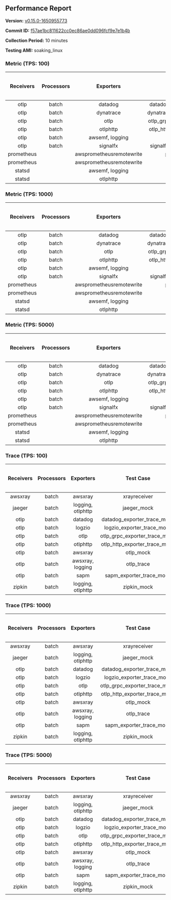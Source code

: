 ## Performance Report

**Version:** [v0.15.0-1650955773](https://github.com/aws-observability/aws-otel-collector/releases/tag/v0.15.0-1650955773)

**Commit ID:** [f57ae1bc811622cc0ec86ae0dd096fcf9e7e1b4b](https://github.com/aws-observability/aws-otel-collector/commit/f57ae1bc811622cc0ec86ae0dd096fcf9e7e1b4b)

**Collection Period:** 10 minutes

**Testing AMI:** soaking_linux


### Metric (TPS: 100)
| Receivers | Processors | Exporters | Test Case | Data Type | Instance Type | Avg CPU Usage (Percent) | Avg Memory Usage (Megabytes) | Max CPU Usage (Percent) | Max Memory Usage (Megabytes) |
|:---------:|:----------:|:---------:|:---------:|:---------:|:-------------:|:-----------------------:|:----------------------------:|:-----------------------:|:----------------------------:|
| otlp | batch | datadog | datadog_exporter_metric_mock | otlp | m5.2xlarge | 0.04 | 59.62 | 0.20 | 60.20 |
| otlp | batch | dynatrace | dynatrace_exporter_metric_mock | otlp | m5.2xlarge | 0.04 | 60.79 | 0.20 | 61.02 |
| otlp | batch | otlp | otlp_grpc_exporter_metric_mock | otlp | m5.2xlarge | 0.05 | 61.09 | 0.20 | 61.49 |
| otlp | batch | otlphttp | otlp_http_exporter_metric_mock | otlp | m5.2xlarge | 0.04 | 58.32 | 0.20 | 58.38 |
| otlp | batch | awsemf, logging | otlp_metric | otlp | m5.2xlarge | 0.04 | 58.77 | 0.20 | 59.04 |
| otlp | batch | signalfx | signalfx_exporter_metric_mock | otlp | m5.2xlarge | 0.04 | 59.95 | 0.20 | 60.09 |
| prometheus |  | awsprometheusremotewrite | prometheus_mock | prometheus | m5.2xlarge | 0.13 | 72.59 | 0.30 | 74.74 |
| prometheus |  | awsprometheusremotewrite | prometheus_static | prometheus | m5.2xlarge | 0.13 | 72.42 | 0.40 | 73.84 |
| statsd |  | awsemf, logging | statsd | statsd | m5.2xlarge | 0.56 | 67.37 | 0.70 | 67.98 |
| statsd |  | otlphttp | statsd_mock | statsd | m5.2xlarge | 0.01 | 59.91 | 0.20 | 60.38 |

### Metric (TPS: 1000)
| Receivers | Processors | Exporters | Test Case | Data Type | Instance Type | Avg CPU Usage (Percent) | Avg Memory Usage (Megabytes) | Max CPU Usage (Percent) | Max Memory Usage (Megabytes) |
|:---------:|:----------:|:---------:|:---------:|:---------:|:-------------:|:-----------------------:|:----------------------------:|:-----------------------:|:----------------------------:|
| otlp | batch | datadog | datadog_exporter_metric_mock | otlp | m5.2xlarge | 0.05 | 62.48 | 0.40 | 63.84 |
| otlp | batch | dynatrace | dynatrace_exporter_metric_mock | otlp | m5.2xlarge | 0.04 | 58.67 | 0.20 | 58.68 |
| otlp | batch | otlp | otlp_grpc_exporter_metric_mock | otlp | m5.2xlarge | 0.04 | 60.98 | 0.20 | 61.34 |
| otlp | batch | otlphttp | otlp_http_exporter_metric_mock | otlp | m5.2xlarge | 0.04 | 59.89 | 0.20 | 60.35 |
| otlp | batch | awsemf, logging | otlp_metric | otlp | m5.2xlarge | 0.08 | 59.66 | 0.20 | 60.54 |
| otlp | batch | signalfx | signalfx_exporter_metric_mock | otlp | m5.2xlarge | 0.04 | 60.00 | 0.20 | 60.45 |
| prometheus |  | awsprometheusremotewrite | prometheus_mock | prometheus | m5.2xlarge | 1.31 | 115.16 | 3.00 | 119.90 |
| prometheus |  | awsprometheusremotewrite | prometheus_static | prometheus | m5.2xlarge | 1.30 | 116.67 | 2.50 | 120.71 |
| statsd |  | awsemf, logging | statsd | statsd | m5.2xlarge | 5.17 | 68.96 | 5.50 | 69.58 |
| statsd |  | otlphttp | statsd_mock | statsd | m5.2xlarge | 0.02 | 58.89 | 0.20 | 59.43 |

### Metric (TPS: 5000)
| Receivers | Processors | Exporters | Test Case | Data Type | Instance Type | Avg CPU Usage (Percent) | Avg Memory Usage (Megabytes) | Max CPU Usage (Percent) | Max Memory Usage (Megabytes) |
|:---------:|:----------:|:---------:|:---------:|:---------:|:-------------:|:-----------------------:|:----------------------------:|:-----------------------:|:----------------------------:|
| otlp | batch | datadog | datadog_exporter_metric_mock | otlp | m5.2xlarge | 0.04 | 59.78 | 0.20 | 60.05 |
| otlp | batch | dynatrace | dynatrace_exporter_metric_mock | otlp | m5.2xlarge | 0.04 | 59.82 | 0.20 | 60.13 |
| otlp | batch | otlp | otlp_grpc_exporter_metric_mock | otlp | m5.2xlarge | 0.04 | 60.01 | 0.20 | 60.15 |
| otlp | batch | otlphttp | otlp_http_exporter_metric_mock | otlp | m5.2xlarge | 0.05 | 60.19 | 0.20 | 60.29 |
| otlp | batch | awsemf, logging | otlp_metric | otlp | m5.2xlarge | 0.05 | 58.81 | 0.20 | 58.94 |
| otlp | batch | signalfx | signalfx_exporter_metric_mock | otlp | m5.2xlarge | 0.05 | 60.27 | 0.20 | 60.61 |
| prometheus |  | awsprometheusremotewrite | prometheus_mock | prometheus | m5.2xlarge | 7.87 | 256.43 | 14.60 | 307.60 |
| prometheus |  | awsprometheusremotewrite | prometheus_static | prometheus | m5.2xlarge | 8.08 | 258.53 | 13.70 | 303.01 |
| statsd |  | awsemf, logging | statsd | statsd | m5.2xlarge | 25.83 | 68.83 | 26.79 | 69.25 |
| statsd |  | otlphttp | statsd_mock | statsd | m5.2xlarge | 0.02 | 59.30 | 0.20 | 59.95 |

### Trace (TPS: 100)
| Receivers | Processors | Exporters | Test Case | Data Type | Instance Type | Avg CPU Usage (Percent) | Avg Memory Usage (Megabytes) | Max CPU Usage (Percent) | Max Memory Usage (Megabytes) |
|:---------:|:----------:|:---------:|:---------:|:---------:|:-------------:|:-----------------------:|:----------------------------:|:-----------------------:|:----------------------------:|
| awsxray | batch | awsxray | xrayreceiver | xray | m5.2xlarge | 4.71 | 141.62 | 6.20 | 207.48 |
| jaeger | batch | logging, otlphttp | jaeger_mock | jaeger | m5.2xlarge | 2.36 | 75.18 | 2.70 | 77.28 |
| otlp | batch | datadog | datadog_exporter_trace_mock | otlp | m5.2xlarge | 6.29 | 72.07 | 6.70 | 74.49 |
| otlp | batch | logzio | logzio_exporter_trace_mock | otlp | m5.2xlarge | 3.70 | 89.18 | 4.00 | 90.58 |
| otlp | batch | otlp | otlp_grpc_exporter_trace_mock | otlp | m5.2xlarge | 3.77 | 129.18 | 5.20 | 183.48 |
| otlp | batch | otlphttp | otlp_http_exporter_trace_mock | otlp | m5.2xlarge | 3.18 | 69.51 | 3.50 | 69.89 |
| otlp | batch | awsxray | otlp_mock | otlp | m5.2xlarge | 3.88 | 71.02 | 4.20 | 71.88 |
| otlp | batch | awsxray, logging | otlp_trace | otlp | m5.2xlarge | 4.06 | 71.80 | 4.40 | 72.60 |
| otlp | batch | sapm | sapm_exporter_trace_mock | otlp | m5.2xlarge | 3.61 | 84.03 | 4.00 | 84.75 |
| zipkin | batch | logging, otlphttp | zipkin_mock | zipkin | m5.2xlarge | 5.57 | 77.92 | 7.00 | 83.34 |

### Trace (TPS: 1000)
| Receivers | Processors | Exporters | Test Case | Data Type | Instance Type | Avg CPU Usage (Percent) | Avg Memory Usage (Megabytes) | Max CPU Usage (Percent) | Max Memory Usage (Megabytes) |
|:---------:|:----------:|:---------:|:---------:|:---------:|:-------------:|:-----------------------:|:----------------------------:|:-----------------------:|:----------------------------:|
| awsxray | batch | awsxray | xrayreceiver | xray | m5.2xlarge | 34.16 | 579.24 | 48.20 | 1046.22 |
| jaeger | batch | logging, otlphttp | jaeger_mock | jaeger | m5.2xlarge | 16.82 | 152.34 | 22.63 | 188.96 |
| otlp | batch | datadog | datadog_exporter_trace_mock | otlp | m5.2xlarge | 33.18 | 74.23 | 35.09 | 75.02 |
| otlp | batch | logzio | logzio_exporter_trace_mock | otlp | m5.2xlarge | 28.39 | 101.91 | 29.30 | 107.71 |
| otlp | batch | otlp | otlp_grpc_exporter_trace_mock | otlp | m5.2xlarge | 28.50 | 661.41 | 39.89 | 1182.65 |
| otlp | batch | otlphttp | otlp_http_exporter_trace_mock | otlp | m5.2xlarge | 27.65 | 71.60 | 29.30 | 72.43 |
| otlp | batch | awsxray | otlp_mock | otlp | m5.2xlarge | 32.76 | 76.31 | 42.21 | 78.46 |
| otlp | batch | awsxray, logging | otlp_trace | otlp | m5.2xlarge | 35.86 | 77.83 | 44.61 | 85.32 |
| otlp | batch | sapm | sapm_exporter_trace_mock | otlp | m5.2xlarge | 25.33 | 85.90 | 26.21 | 86.52 |
| zipkin | batch | logging, otlphttp | zipkin_mock | zipkin | m5.2xlarge | 28.93 | 458.96 | 37.51 | 523.61 |

### Trace (TPS: 5000)
| Receivers | Processors | Exporters | Test Case | Data Type | Instance Type | Avg CPU Usage (Percent) | Avg Memory Usage (Megabytes) | Max CPU Usage (Percent) | Max Memory Usage (Megabytes) |
|:---------:|:----------:|:---------:|:---------:|:---------:|:-------------:|:-----------------------:|:----------------------------:|:-----------------------:|:----------------------------:|
| awsxray | batch | awsxray | xrayreceiver | xray | m5.2xlarge | 54.02 | 1044.25 | 66.94 | 1675.58 |
| jaeger | batch | logging, otlphttp | jaeger_mock | jaeger | m5.2xlarge | 16.97 | 169.14 | 22.63 | 190.69 |
| otlp | batch | datadog | datadog_exporter_trace_mock | otlp | m5.2xlarge | 131.67 | 82.44 | 136.20 | 83.96 |
| otlp | batch | logzio | logzio_exporter_trace_mock | otlp | m5.2xlarge | 105.16 | 123.67 | 108.50 | 129.83 |
| otlp | batch | otlp | otlp_grpc_exporter_trace_mock | otlp | m5.2xlarge | 124.05 | 3032.34 | 185.02 | 5615.56 |
| otlp | batch | otlphttp | otlp_http_exporter_trace_mock | otlp | m5.2xlarge | 121.70 | 76.69 | 122.60 | 77.98 |
| otlp | batch | awsxray | otlp_mock | otlp | m5.2xlarge | 140.71 | 13436.02 | 490.67 | 26426.86 |
| otlp | batch | awsxray, logging | otlp_trace | otlp | m5.2xlarge | 167.07 | 12132.93 | 437.56 | 23175.12 |
| otlp | batch | sapm | sapm_exporter_trace_mock | otlp | m5.2xlarge | 104.55 | 91.97 | 106.09 | 94.74 |
| zipkin | batch | logging, otlphttp | zipkin_mock | zipkin | m5.2xlarge | 28.55 | 495.05 | 40.02 | 558.65 |
